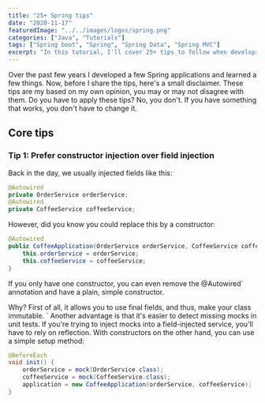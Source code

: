 ```yaml
---
title: "25+ Spring tips"
date: "2020-11-17"
featuredImage: "../../images/logos/spring.png"
categories: ["Java", "Tutorials"]
tags: ["Spring boot", "Spring", "Spring Data", "Spring MVC"]
excerpt: "In this tutorial, I'll cover 25+ tips to follow when developing Spring applications."
---
```


Over the past few years I developed a few Spring applications and learned a few things. 
Now, before I share the tips, here's a small disclaimer. 
These tips are my based on my own opinion, you may or may not disagree with them. 
Do you have to apply these tips? No, you don't. 
If you have something that works, you don't have to change it.

## Core tips

### Tip 1: Prefer constructor injection over field injection

Back in the day, we usually injected fields like this:

```java
@Autowired
private OrderService orderService;
@Autowired
private CoffeeService coffeeService;
```

However, did you know you could replace this by a constructor:

```java
@Autowired
public CoffeeApplication(OrderService orderService, CoffeeService coffeeService) {
    this.orderService = orderService;
    this.coffeeService = coffeeService;
}
```

If you only have one constructor, you can even remove the @Autowired` annotation and have a plain, simple constructor.

Why? First of all, it allows you to use final fields, and thus, make your class immutable. `
Another advantage is that it's easier to detect missing mocks in unit tests. 
If you're trying to inject mocks into a field-injected service, you'll have to rely on reflection. 
With constructors on the other hand, you can use a simple setup method:

```java
@BeforeEach
void init() {
    orderService = mock(OrderService.class);
    coffeeService = mock(CoffeeService.class);
    application = new CoffeeApplication(orderService, coffeeService);
}
```




